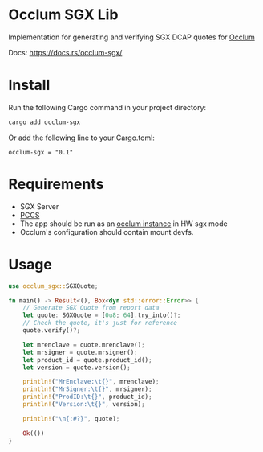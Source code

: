 # Occlum SGX Lib
Implementation for generating and verifying SGX DCAP quotes for [Occlum](https://github.com/occlum/occlum)

Docs: https://docs.rs/occlum-sgx/

# Install

Run the following Cargo command in your project directory:

```bash
cargo add occlum-sgx
```
Or add the following line to your Cargo.toml:
```
occlum-sgx = "0.1"
```

# Requirements
- SGX Server
- [PCCS](https://github.com/intel/SGXDataCenterAttestationPrimitives/blob/master/QuoteGeneration/pccs/README.md)
- The app should be run as an [occlum instance](https://occlum.readthedocs.io/en/latest/quickstart.html) in HW sgx mode
- Occlum's configuration should contain mount devfs.

# Usage

```rust
use occlum_sgx::SGXQuote;

fn main() -> Result<(), Box<dyn std::error::Error>> {
    // Generate SGX Quote from report data
    let quote: SGXQuote = [0u8; 64].try_into()?;
    // Check the quote, it's just for reference
    quote.verify()?;

    let mrenclave = quote.mrenclave();
    let mrsigner = quote.mrsigner();
    let product_id = quote.product_id();
    let version = quote.version();

    println!("MrEnclave:\t{}", mrenclave);
    println!("MrSigner:\t{}", mrsigner);
    println!("ProdID:\t{}", product_id);
    println!("Version:\t{}", version);

    println!("\n{:#?}", quote);

    Ok(())
}
```